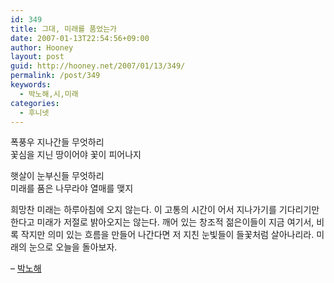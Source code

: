 ```yaml
---
id: 349
title: 그대, 미래를 품었는가
date: 2007-01-13T22:54:56+09:00
author: Hooney
layout: post
guid: http://hooney.net/2007/01/13/349/
permalink: /post/349
keywords:
  - 박노해,시,미래
categories:
  - 후니넷
---
```

폭풍우 지나간들 무엇하리  
꽃심을 지닌 땅이어야 꽃이 피어나지

햇살이 눈부신들 무엇하리  
미래를 품은 나무라야 열매를 맺지

희망찬 미래는 하루아침에 오지 않는다. 이 고통의 시간이 어서 지나가기를 기다리기만 한다고 미래가 저절로 밝아오지는 않는다. 깨어 있는 창조적 젊은이들이 지금 여기서, 비록 작지만 의미 있는 흐름을 만들어 나간다면 저 지친 눈빛들이 들꽃처럼 살아나리라. 미래의 눈으로 오늘을 돌아보자.

&#8211; [박노해](http://people.naver.com/search/people_detail.nhn?id=1289&frompage=nx_people)